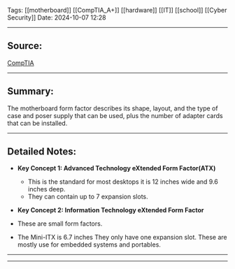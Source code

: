 

Tags: [[motherboard]] [[CompTIA_A+]] [[hardware]] [[IT]] [[school]]  [[Cyber Security]]
Date: 2024-10-07 12:28

---

## Source: 
[CompTIA](https://learn.comptia.org/app/certmaster-learn-for-a-core-1-exams-220-1101#read/section/motherboard-form-factors-2)

---

## Summary:
The motherboard form factor describes its shape, layout, and the type of case and poser supply that can be used, plus the number of adapter cards that can be installed. 

---

## Detailed Notes:

- **Key Concept 1: Advanced Technology eXtended Form Factor(ATX)**
   -  This is the standard for most desktops it is 12 inches wide and 9.6 inches deep. 
   - They can contain up to 7 expansion slots. 

- **Key Concept 2: Information Technology eXtended Form Factor**
- These are small form factors. 
- The Mini-ITX is 6.7 inches They only have one expansion slot. These are mostly use for embedded systems and portables. 
  

---

---


